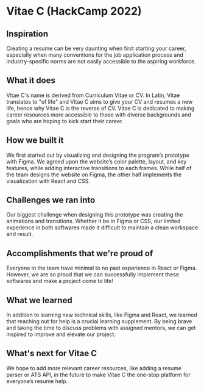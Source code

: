 # Vitae C (HackCamp 2022)

## Inspiration 
Creating a resume can be very daunting when first starting your career, especially when many conventions for the job application process and industry-specific norms are not easily accessible to the aspiring workforce. 

## What it does 
Vitae C's name is derived from Curriculum Vitae or CV. In Latin, Vitae translates to "of life" and Vitae C aims to give your CV and resumes a new life, hence why Vitae C is the reverse of CV. Vitae C is dedicated to making career resources more accessible to those with diverse backgrounds and goals who are hoping to kick start their career. 

## How we built it 
We first started out by visualizing and designing the program’s prototype with Figma. We agreed upon the website’s color palette, layout, and key features, while adding interactive transitions to each frames. While half of the team designs the website on Figma, the other half implements the visualization with React and CSS. 

## Challenges we ran into 
Our biggest challenge when designing this prototype was creating the animations and transitions. Whether it be in Figma or CSS, our limited experience in both softwares made it difficult to maintain a clean workspace and result. 

## Accomplishments that we're proud of 
Everyone in the team have minimal to no past experience in React or Figma. However, we are so proud that we can successfully implement these softwares and make a project come to life!

## What we learned 
In addition to learning new technical skills, like Figma and React, we learned that reaching out for help is a crucial learning supplement. By being brave and taking the time to discuss problems with assigned mentors, we can get inspired to improve and elevate our project.
 
## What's next for Vitae C 
We hope to add more relevant career resources, like adding a resume parser or ATS API, in the future to make Vitae C the one-stop platform for everyone’s resume help.
